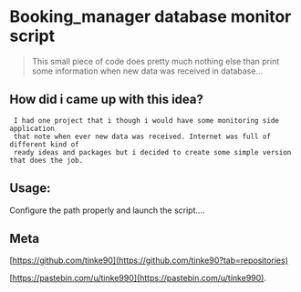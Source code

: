 # Booking_manager database monitor script

 > This small piece of code does pretty much nothing else than print some information when new data was received in database...

<!-- ![MySqlTest](https://repository-images.githubusercontent.com/338935900/7b2c0180-6fd9-11eb-8d1c-f88fbd0cd3c5) -->


## How did i came up with this idea?

```
 I had one project that i though i would have some monitoring side application
 that note when ever new data was received. Internet was full of different kind of
 ready ideas and packages but i decided to create some simple version that does the job.
```

## Usage:
 Configure the path properly and launch the script....


## Meta
[https://github.com/tinke90](https://github.com/tinke90?tab=repositories)

[https://pastebin.com/u/tinke990](https://pastebin.com/u/tinke990).
 
